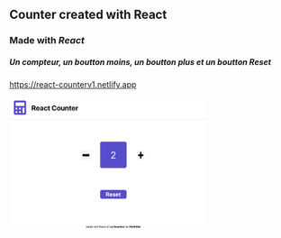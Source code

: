 ## Counter created with React

### Made with _React_

##### Un compteur, un boutton moins, un boutton plus et un boutton Reset

https://react-counterv1.netlify.app

  <img src="./picture.png" width="350" alt="counter v1">
